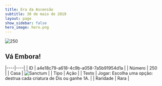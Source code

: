 ```yaml
---
title: Era da Ascensão
subtitle: 30 de maio de 2019
layout: page
show_sidebar: false
hero_image: hero.png
---
```


![250](https://cdn.keyforgegame.com/media/card_front/pt/435_250_F56RH7MXX98X_pt.png)

## Vá Embora!

|----|----|
| ID | a4e18c79-a618-4c9b-a058-7a5b91954d1a |
| Número | 250 |
| Casa | ![Sanctum](https://archonarcana.com/images/thumb/c/c7/Sanctum.png/22px-Sanctum.png "Santuário") |
| Tipo | Ação |
| Texto | Jogar: Escolha uma opção: destrua cada criatura de Dis ou ganhe 1A. |
| Raridade | Rara |
